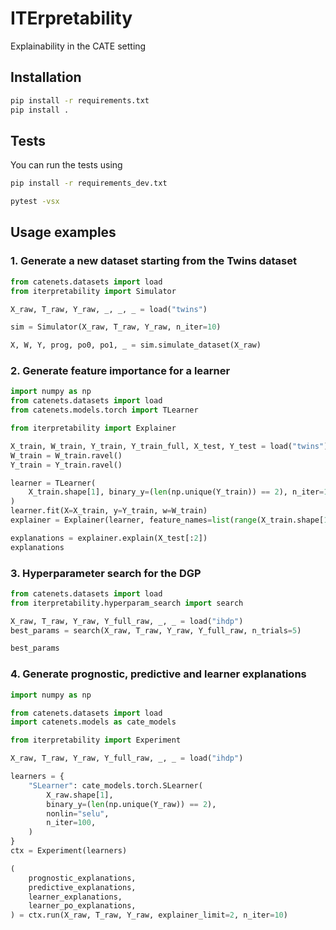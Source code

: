 # ITErpretability
Explainability in the CATE setting


## Installation

```bash
pip install -r requirements.txt
pip install .
```

## Tests

You can run the tests using

```bash
pip install -r requirements_dev.txt

pytest -vsx
```

## Usage examples

### 1. Generate a new dataset starting from the Twins dataset

```python
from catenets.datasets import load
from iterpretability import Simulator

X_raw, T_raw, Y_raw, _, _, _ = load("twins")

sim = Simulator(X_raw, T_raw, Y_raw, n_iter=10)

X, W, Y, prog, po0, po1, _ = sim.simulate_dataset(X_raw)

```
### 2. Generate feature importance for a learner

```python
import numpy as np
from catenets.datasets import load
from catenets.models.torch import TLearner

from iterpretability import Explainer

X_train, W_train, Y_train, Y_train_full, X_test, Y_test = load("twins")
W_train = W_train.ravel()
Y_train = Y_train.ravel()

learner = TLearner(
    X_train.shape[1], binary_y=(len(np.unique(Y_train)) == 2), n_iter=100
)
learner.fit(X=X_train, y=Y_train, w=W_train)
explainer = Explainer(learner, feature_names=list(range(X_train.shape[1])))

explanations = explainer.explain(X_test[:2])
explanations
```

### 3. Hyperparameter search for the DGP

```python
from catenets.datasets import load
from iterpretability.hyperparam_search import search

X_raw, T_raw, Y_raw, Y_full_raw, _, _ = load("ihdp")
best_params = search(X_raw, T_raw, Y_raw, Y_full_raw, n_trials=5)

best_params
```
### 4. Generate prognostic, predictive and learner explanations

```python
import numpy as np

from catenets.datasets import load
import catenets.models as cate_models

from iterpretability import Experiment

X_raw, T_raw, Y_raw, Y_full_raw, _, _ = load("ihdp")

learners = {
    "SLearner": cate_models.torch.SLearner(
        X_raw.shape[1],
        binary_y=(len(np.unique(Y_raw)) == 2),
        nonlin="selu",
        n_iter=100,
    )
}
ctx = Experiment(learners)

(
    prognostic_explanations,
    predictive_explanations,
    learner_explanations,
    learner_po_explanations,
) = ctx.run(X_raw, T_raw, Y_raw, explainer_limit=2, n_iter=10)
```
